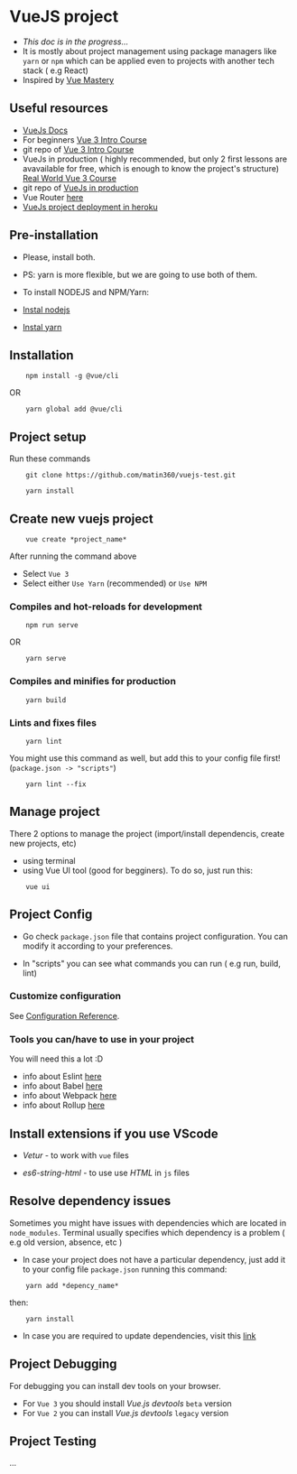 # VueJS project

- *This doc is in the progress...*
- It is mostly about project management using package managers like `yarn` or `npm` which can be applied even to projects with another tech stack ( e.g React)
- Inspired by [Vue Mastery](https://www.vuemastery.com/)

## Useful resources
- [VueJs Docs](https://vuejs.org/guide/introduction.html)
- For beginners [Vue 3 Intro Course](https://www.vuemastery.com/courses/intro-to-vue-3/forms-and-v-model-vue3)
- git repo of [Vue 3 Intro Course](https://github.com/Code-Pop/Intro-to-Vue-3)
- VueJs in production ( highly recommended, but only 2 first lessons are avavailable for free, which is enough to know the project's structure) [Real World Vue 3 Course](https://www.vuemastery.com/courses/real-world-vue3/vue-cli-creating-the-project)
- git repo of [VueJs in production](https://github.com/Code-Pop/real-world-vue)
- Vue Router [here](https://vueschool.io/articles/vuejs-tutorials/how-to-use-vue-router-a-complete-tutorial/)
- [VueJs project deployment in heroku](https://betterprogramming.pub/deploying-a-vue-js-app-to-heroku-d16f95c07a04)

## Pre-installation
- Please, install both.
- PS: yarn is more flexible, but we are going to use both of them.
- To install NODEJS and NPM/Yarn:

- [Instal nodejs](https://nodejs.org/en/download/)

- [Instal yarn](https://classic.yarnpkg.com/lang/en/docs/install/#windows-stable)

## Installation

```
    npm install -g @vue/cli
```
OR
```
    yarn global add @vue/cli
```

## Project setup

Run these commands

```
    git clone https://github.com/matin360/vuejs-test.git
```
```
    yarn install
```

## Create new vuejs project

```
    vue create *project_name*
```
After running the command above

- Select `Vue 3`
- Select either `Use Yarn` (recommended) or `Use NPM`

### Compiles and hot-reloads for development

```
    npm run serve
```
OR

```
    yarn serve
```

### Compiles and minifies for production
```
    yarn build
```

### Lints and fixes files
```
    yarn lint
```

You might use this command as well, but add this to your config file first! (`package.json -> "scripts"`)

```
    yarn lint --fix
```

## Manage project

There 2 options to manage the project (import/install dependencis, create new projects, etc)

- using terminal
- using Vue UI tool (good for begginers). To do so, just run this:

```
    vue ui
```

## Project Config

- Go check `package.json` file that contains project configuration. You can modify it according to your preferences.

- In "scripts" you can see what commands you can run ( e.g run, build, lint)

### Customize configuration
See [Configuration Reference](https://cli.vuejs.org/config/).

### Tools you can/have to use in your project

You will need this a lot :D

- info about Eslint [here](https://eslint.org/docs/user-guide/getting-started)
- info about Babel [here](https://babeljs.io/)
- info about Webpack [here](https://webpack.js.org/)
- info about Rollup [here](https://rollupjs.org/guide/en/)

## Install extensions if you use VScode

- *Vetur* - to work with `vue` files

- *es6-string-html* - to use use *HTML* in `js` files

## Resolve dependency issues

Sometimes you might have issues with dependencies which are located in `node_modules`. Terminal usually specifies which dependency is a problem ( e.g old version, absence, etc )

- In case your project does not have a particular dependency, just add it to your config file `package.json` running this command:
```
    yarn add *depency_name*
```
then:
```
    yarn install
```

- In case you are required to update dependencies, visit this [link](https://classic.yarnpkg.com/lang/en/docs/cli/upgrade/)
## Project Debugging

For debugging you can install dev tools on your browser.
- For `Vue 3` you should install *Vue.js devtools* `beta` version
- For `Vue 2` you can install *Vue.js devtools* `legacy` version

## Project Testing

...

